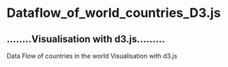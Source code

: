 # Dataflow_of_world_countries_D3.js
## ........Visualisation with d3.js.........

Data Flow of countries in the world Visualisation with d3.js
